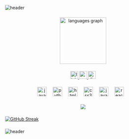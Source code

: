![header](https://capsule-render.vercel.app/api?color=0:ab00ff,100:8300c4&height=200&section=header&text=Welcome!&fontSize=90&animation=fadeIn&type=waving&align=center)

###

<div align="center">
  <img src="https://github-readme-stats.vercel.app/api/top-langs?username=LandonL26235&locale=en&hide_title=false&layout=compact&card_width=320&langs_count=5&theme=dark&hide_border=false" height="150" alt="languages graph"  />
</div>

###

<div align="center">
  <a href="https://www.linkedin.com/in/landon-lipe-447a73326/">
    <img src="https://img.shields.io/static/v1?message=LinkedIn&logo=linkedin&label=&color=0077B5&logoColor=white&labelColor=&style=for-the-badge" height="25" alt="linkedin logo"  />
  </a> 
  <a href="https://www.youtube.com/">
    <img src="https://img.shields.io/static/v1?message=Youtube&logo=youtube&label=&color=FF0000&logoColor=white&labelColor=&style=for-the-badge" height="25" alt="youtube logo"  />
  </a>
  <a href="https://discord.com/">  
    <img src="https://img.shields.io/static/v1?message=Discord&logo=discord&label=&color=7289da&logoColor=white&labelColor=&style=for-the-badge" height="25" alt="discord logo" />
  </a>
</div>

###

<div align="center">
  <img src="https://cdn.jsdelivr.net/gh/devicons/devicon/icons/java/java-original.svg" height="30" alt="java logo"  />
  <img width="12" />
  <img src="https://cdn.jsdelivr.net/gh/devicons/devicon/icons/python/python-original.svg" height="30" alt="python logo"  />
  <img width="12" />
  <img src="https://cdn.jsdelivr.net/gh/devicons/devicon/icons/html5/html5-original.svg" height="30" alt="html5 logo"  />
  <img width="12" />
  <img src="https://cdn.jsdelivr.net/gh/devicons/devicon/icons/css3/css3-original.svg" height="30" alt="css3 logo"  />
  <img width="12" />
  <img src="https://cdn.jsdelivr.net/gh/devicons/devicon/icons/javascript/javascript-original.svg" height="30" alt="javascript logo"  />
  <img width="12" />
  <img src="https://cdn.jsdelivr.net/gh/devicons/devicon/icons/react/react-original.svg" height="30" alt="react logo"  />
  <img width="12" />
</div>
  
###

<div align="center">
  <img src="https://visitor-badge.laobi.icu/badge?page_id=LandonL26235.LandonL26235&"  />
</div>

###

<a href="https://git.io/streak-stats">
  <img src="https://streak-stats.demolab.com?user=LandonL26235&hide_border=true&fire=AB00FF&ring=AB00FF&currStreakNum=AB00FF&currStreakLabel=AB00FF&stroke=AB00FF&background=000000&sideNums=FFFFFF&sideLabels=FFFFFF&dates=FFFFFF" alt="GitHub Streak" />
</a>

###

![header](https://capsule-render.vercel.app/api?color=0:ab00ff,100:8300c4&height=200&section=footer&animation=fadeIn&type=waving&align=center&rotate=90)

###
